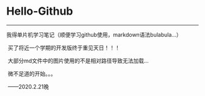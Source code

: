 # Hello-Github
----

​	我得单片机学习笔记（顺便学习github使用，markdown语法bulabula...）

​	买了将近一个学期的开发版终于重见天日！！！

​	大部分md文件中的图片使用的不是相对路径导致无法加载...

​	微不足道的开始。。。

​	——2020.2.21晚
